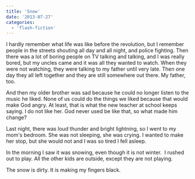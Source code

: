 ```yaml
---
title: 'Snow'
date: '2013-07-27'
categories:
  - 'flash-fiction'
---
```


I hardly remember what life was like before the revolution, but I remember
people in the streets shouting all day and all night, and police fighting. Then
there was a lot of boring people on TV talking and talking, and I was really
bored, but my uncles came and it was all they wanted to watch. When they were
not watching, they were talking to my father until very late. Then one day they
all left together and they are still somewhere out there. My father, too.

<!-- truncate -->

And then my older brother was sad because he could no longer listen to the music
he liked. None of us could do the things we liked because that would make God
angry. At least, that is what the new teacher at school keeps saying. I do not
like her. God never used be like that, so what made him change?

Last night, there was loud thunder and bright lightning, so I went to my mom's
bedroom. She was not sleeping, she was crying. I wanted to make her stop, but
she would not and I was so tired I fell asleep.

In the morning I saw it was snowing, even though it is not winter.  I rushed out
to play. All the other kids are outside, except they are not playing.

The snow is dirty. It is making my fingers black.
